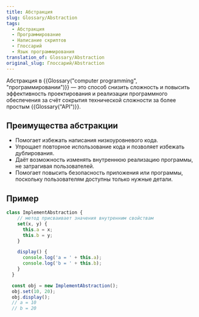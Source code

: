 ```yaml
---
title: Абстракция
slug: Glossary/Abstraction
tags:
  - Абстракция
  - Программирование
  - Написание скриптов
  - Глоссарий
  - Язык программирования
translation_of: Glossary/Abstraction
original_slug: Глоссарий/Abstraction
---
```

Абстракция в {{Glossary("computer programming", "программировании")}} — это способ снизить сложность и повысить эффективность проектирования и реализации программного обеспечения за счёт сокрытия технической сложности за более простым {{Glossary("API")}}.

## Преимущества абстракции

- Помогает избежать написания низкоуровневого кода.
- Упрощает повторное использование кода и позволяет избежать дублирования.
- Даёт возможность изменять внутреннюю реализацию программы, не затрагивая пользователей.
- Помогает повысить безопасность приложения или программы, поскольку пользователям доступны только нужные детали.

## Пример

```js
class ImplementAbstraction {
    // метод присваивает значения внутренним свойствам
    set(x, y) {
      this.a = x;
      this.b = y;
    }

    display() {
      console.log('a = ' + this.a);
      console.log('b = ' + this.b);
    }
  }

  const obj = new ImplementAbstraction();
  obj.set(10, 20);
  obj.display();
  // a = 10
  // b = 20
```

